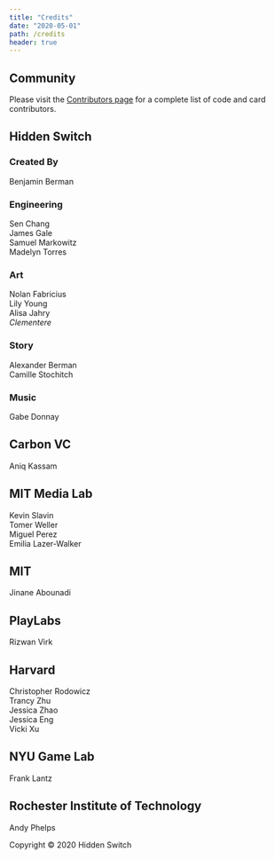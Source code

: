 ```yaml
---
title: "Credits"
date: "2020-05-01"
path: /credits
header: true
---
```


## Community

Please visit the [Contributors page](https://github.com/hiddenswitch/Spellsource/graphs/contributors) for a complete list of code and card contributors.

## Hidden Switch

### Created By

Benjamin Berman

### Engineering

Sen Chang  
James Gale  
Samuel Markowitz  
Madelyn Torres  

### Art

Nolan Fabricius  
Lily Young  
Alisa Jahry  
*Clementere*

### Story

Alexander Berman  
Camille Stochitch

### Music

Gabe Donnay

## Carbon VC

Aniq Kassam

## MIT Media Lab

Kevin Slavin  
Tomer Weller  
Miguel Perez  
Emilia Lazer-Walker   

## MIT

Jinane Abounadi  

## PlayLabs

Rizwan Virk

## Harvard

Christopher Rodowicz  
Trancy Zhu  
Jessica Zhao  
Jessica Eng  
Vicki Xu

## NYU Game Lab

Frank Lantz

## Rochester Institute of Technology

Andy Phelps

Copyright © 2020 Hidden Switch